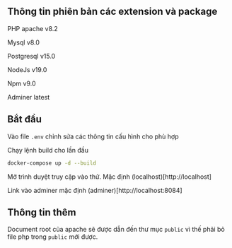 ## Thông tin phiên bản các extension và package

PHP apache v8.2

Mysql v8.0

Postgresql v15.0

NodeJs v19.0

Npm v9.0

Adminer latest

## Bắt đầu

Vào file `.env` chỉnh sửa các thông tin cấu hình cho phù hợp

Chạy lệnh build cho lần đầu

```bash
docker-compose up -d --build
```

Mở trình duyệt truy cập vào thử. Mặc định (localhost)[http://localhost]

Link vào adminer mặc định (adminer)[http://localhost:8084]

## Thông tin thêm

Document root của apache sẽ được dẫn đến thư mục `public` vì thế phải bỏ file php trong `public` mới được.
